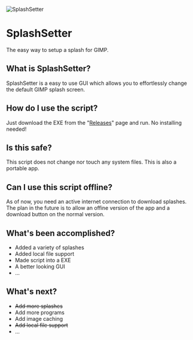 ![SplashSetter](https://user-images.githubusercontent.com/55495028/126078896-f9006821-e77c-4bf5-bd3d-7f5fb5d0d155.png)

# SplashSetter
The easy way to setup a splash for GIMP.

## What is SplashSetter?
SplashSetter is a easy to use GUI which allows you to effortlessly change the default GIMP splash screen.

## How do I use the script?
Just download the EXE from the "[Releases](https://github.com/Hoseasack/SplashSetter/releases/latest)" page and run. No installing needed!

## Is this safe?
This script does not change nor touch any system files. This is also a portable app.

## Can I use this script offline?
As of now, you need an active internet connection to download splashes. The plan in the future is to allow an offine version of the app and a download button on the normal version.

## What's been accomplished?

- Added a variety of splashes
- Added local file support
- Made script into a EXE
- A better looking GUI
- ...

## What's next?

- ~~Add more splashes~~
- Add more programs
- Add image caching
- ~~Add local file support~~
- ...

